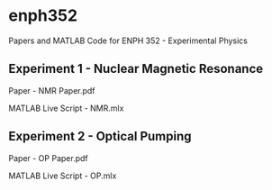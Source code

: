 # enph352
Papers and MATLAB Code for ENPH 352 - Experimental Physics

## Experiment 1 - Nuclear Magnetic Resonance

Paper - NMR Paper.pdf

MATLAB Live Script - NMR.mlx

## Experiment 2 - Optical Pumping

Paper - OP Paper.pdf

MATLAB Live Script - OP.mlx
